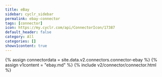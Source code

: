 ```yaml
---
title: eBay
sidebar: cyclr_sidebar
permalink: ebay-connector
tags: [connector]
icon: https://my.cyclr.com/api/ConnectorIcon/17387
default_header: false
category: All
categories: []
showv1content: true
---
```

{% assign connectordata = site.data.v2.connectors.connector-ebay %}
{% assign v1content = "ebay.md" %}
{% include v2/connector/connector.html %}	
